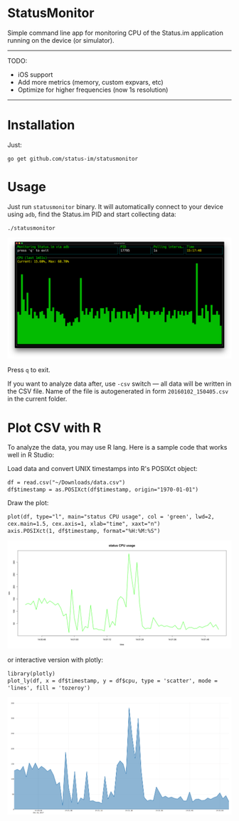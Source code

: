 # StatusMonitor

Simple command line app for monitoring CPU of the Status.im application running on the device (or simulator).

---

TODO:

 - iOS support
 - Add more metrics (memory, custom expvars, etc)
 - Optimize for higher frequencies (now 1s resolution)

---

# Installation

Just:

```
go get github.com/status-im/statusmonitor
```

# Usage

Just run `statusmonitor` binary. It will automatically connect to your device using `adb`, find the Status.im PID and start collecting data:
```
./statusmonitor
```
![](./demo/demo0.png)

Press `q` to exit.

If you want to analyze data after, use `-csv` switch — all data will be written in the CSV file. Name of the file is autogenerated in form `20160102_150405.csv` in the current folder.

# Plot CSV with R
To analyze the data, you may use R lang. Here is a sample code that works well in R Studio:

Load data and convert UNIX timestamps into R's POSIXct object:
```
df = read.csv("~/Downloads/data.csv")
df$timestamp = as.POSIXct(df$timestamp, origin="1970-01-01")
```

Draw the plot:

```
plot(df, type="l", main="status CPU usage", col = 'green', lwd=2, cex.main=1.5, cex.axis=1, xlab="time", xaxt="n")
axis.POSIXct(1, df$timestamp, format="%H:%M:%S")
```
![](./demo/demo1.png)

or interactive version with plotly:

```
library(plotly)
plot_ly(df, x = df$timestamp, y = df$cpu, type = 'scatter', mode = 'lines', fill = 'tozeroy')
```
![](./demo/demo2.png)
